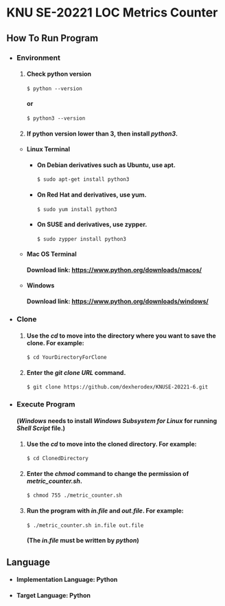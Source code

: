 KNU SE-20221 LOC Metrics Counter
==================================

How To Run Program
---------------------
* ### Environment
   1. #### Check python version
          $ python --version
         #### or
          $ python3 --version
   2. #### If python version lower than 3, then install ***python3***.
  + #### Linux Terminal
     + #### On Debian derivatives such as Ubuntu, use apt.
           $ sudo apt-get install python3
     + #### On Red Hat and derivatives, use yum.
           $ sudo yum install python3
     + #### On SUSE and derivatives, use zypper.
           $ sudo zypper install python3
  + #### Mac OS Terminal
     #### Download link: https://www.python.org/downloads/macos/
  + #### Windows
     #### Download link: https://www.python.org/downloads/windows/
* ### Clone
    1. #### Use the ***cd*** to move into the directory where you want to save the clone. For example:
           $ cd YourDirectoryForClone
    2. #### Enter the ***git clone URL*** command.
           $ git clone https://github.com/dexherodex/KNUSE-20221-6.git

* ### Execute Program
     #### (***Windows*** needs to install ***Windows Subsystem for Linux*** for running ***Shell Script*** file.)
    1. #### Use the ***cd*** to move into the cloned directory. For example:
           $ cd ClonedDirectory
    2. #### Enter the ***chmod*** command to change the permission of ***metric_counter.sh***.
           $ chmod 755 ./metric_counter.sh
    3. #### Run the program with ***in.file*** and ***out.file***. For example:
           $ ./metric_counter.sh in.file out.file
       #### (The ***in.file*** must be written by ***python***) 

Language
--------
+ #### Implementation Language: Python
+ #### Target Language:   Python
